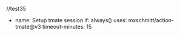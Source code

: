 //test35

- name: Setup tmate session
  if: always()
  uses: mxschmitt/action-tmate@v3
  timeout-minutes: 15
